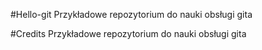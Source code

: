 #Hello-git
Przykładowe repozytorium do nauki obsługi gita

#Credits
Przykładowe repozytorium do nauki obsługi gita
